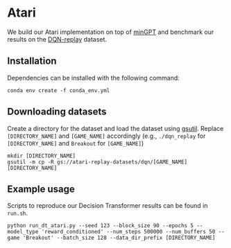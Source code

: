 # Atari

We build our Atari implementation on top of [minGPT](https://github.com/karpathy/minGPT) and benchmark our results on
the [DQN-replay](https://github.com/google-research/batch_rl) dataset.

## Installation

Dependencies can be installed with the following command:

```
conda env create -f conda_env.yml
```

## Downloading datasets

Create a directory for the dataset and load the dataset
using [gsutil](https://cloud.google.com/storage/docs/gsutil_install#install). Replace `[DIRECTORY_NAME]`
and `[GAME_NAME]` accordingly (e.g., `./dqn_replay` for `[DIRECTORY_NAME]` and `Breakout` for `[GAME_NAME]`)

```
mkdir [DIRECTORY_NAME]
gsutil -m cp -R gs://atari-replay-datasets/dqn/[GAME_NAME] [DIRECTORY_NAME]
```

## Example usage

Scripts to reproduce our Decision Transformer results can be found in `run.sh`.

```
python run_dt_atari.py --seed 123 --block_size 90 --epochs 5 --model_type 'reward_conditioned' --num_steps 500000 --num_buffers 50 --game 'Breakout' --batch_size 128 --data_dir_prefix [DIRECTORY_NAME]
```

